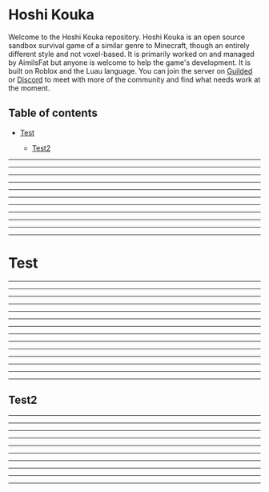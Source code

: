 # Hoshi Kouka
Welcome to the Hoshi Kouka repository.
Hoshi Kouka is an open source sandbox survival game of a similar genre to Minecraft, though an entirely different style and not voxel-based. It is primarily worked on and managed by AimiIsFat but anyone is welcome to help the game's development. It is built on Roblox and the Luau language.
You can join the server on [Guilded](guilded.gg/hoshi-kouka) or [Discord](https://discord.gg/ZCa3bqYvrN) to meet with more of the community and find what needs work at the moment.

## Table of contents

- [Test](#Test)

  - [Test2](#Test2)


***

***

***

***

***

***

***

***

***

***

***

# Test

***

***

***

***

***

***

***

***

***

***

***

***

***

***

## Test2


***

***

***

***

***

***

***

***

***

***
